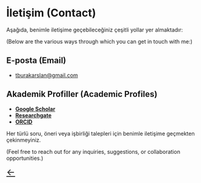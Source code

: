 # İletişim (Contact)

Aşağıda, benimle iletişime geçebileceğiniz çeşitli yollar yer almaktadır:

(Below are the various ways through which you can get in touch with me:)

## E-posta (Email)
- [tburakarslan@gmail.com](mailto:tburakarslan@gmail.com)

## Akademik Profiller (Academic Profiles)
- [**Google Scholar**](https://scholar.google.com/citations?user=ec8lz54AAAAJ&hl=tr)
- [**Researchgate**](https://www.researchgate.net/profile/Burak-Arslan-15?ev=hdr_xprf)
- [**ORCID**](https://orcid.org/0000-0002-1724-8841)

Her türlü soru, öneri veya işbirliği talepleri için benimle iletişime geçmekten çekinmeyiniz.

(Feel free to reach out for any inquiries, suggestions, or collaboration opportunities.)

<a href="/" class="back-arrow" style="font-size:24px;">←</a>
